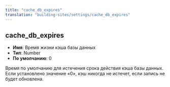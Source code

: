 ```yaml
---
title: "cache_db_expires"
translation: "building-sites/settings/cache_db_expires"
---
```


## cache_db_expires

-   **Имя**: Время жизни кэша базы данных
-   **Тип**: Number
-   **По умолчанию**: 0

Время по умолчанию для истечения срока действия кэша базы данных. Если установлено значение «0», кэш никогда не истечет, если запись не будет обновлена.
